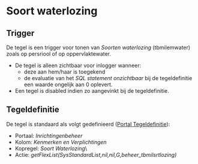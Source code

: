 # Soort waterlozing

## Trigger

De tegel is een trigger voor tonen van  *Soorten waterlozing* (tbmilemwater) zoals op persriool of op oppervlaktewater.

  * De tegel is alleen zichtbaar voor inlogger wanneer: 
    * deze aan hem/haar is toegekend 
    * de evaluatie van het *SQL statement onzichtbaar* bij de tegeldefinitie een waarde ongelijk aan 0 oplevert. 
  * Een tegel is disabled indien zo aangevinkt bij de tegeldefinitie.

## Tegeldefinitie

De tegel is standaard als volgt gedefinieerd ([Portal Tegeldefinitie](/docs/instellen_inrichten/portaldefinitie/portal_tegel.md)):

  * Portaal: *Inrichtingenbeheer*
  * Kolom: *Kenmerken en Verplichtingen*
  * Kopregel: *Soort Waterlozing*\
  * Actie: *getFlexList(SysStandardList,nil,nil,G,beheer_tbmilsrtlozing)*

